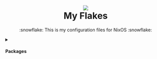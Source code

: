 <h1 align="center">
  <img src="https://files.catbox.moe/i4twd5.png"></img> 
  <br />
  My Flakes
</h1>
<p align="center">:snowflake: This is my configuration files for NixOS :snowflake: </p>

<details>
<summary><h4>Packages</h4></summary>
| --- | --- |
hyprland-git | main window manager (script will change this to hyprland-nvidia-git if nvidia card is detected)
dunst | graphical notification daemon
rofi-lbonn-wayland-git | app launcher
waybar-hyprland-git | status bar
swww | wallpaper app
swaylock-effects-git | lockscreen
swayidle | idle management daemon
wlogout | logout screen
grim | screenshot tool
slurp | selects region for screenshot/screenshare
swappy | screenshot editor
cliphist | clipboard manager
</details>